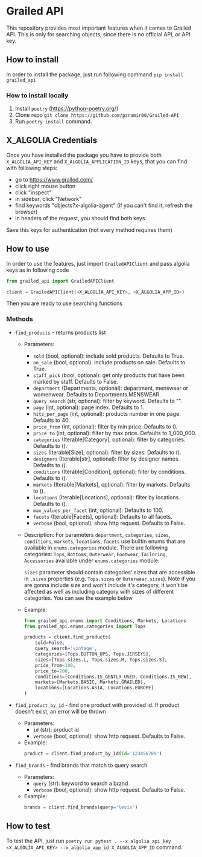# Grailed API

This repository provides most important features when it comes to Grailed API.
This is only for searching objects, since there is no official API, or API key.

## How to install

In order to install the package, just run following command `pip install grailed_api`

### How to install locally
1. Install `poetry` (https://python-poetry.org/)
2. Clone repo `git clone https://github.com/pznamir00/Grailed-API`
2. Run `poetry install` command.

## X_ALGOLIA Credentials

Once you have installed the package you have to provide both `X_ALGOLIA_API_KEY` and `X_ALGOLIA_APPLICATION_ID` keys, that you can find with following steps:
- go to https://www.grailed.com/
- click right mouse button
- click "inspect"
- in sidebar, click "Network"
- find keywords "objects?x-algolia-agent" (if you can't find it, refresh the browser)
- in headers of the request, you should find both keys

Save this keys for authentication (not every method requires them)

## How to use

In order to use the features, just import `GrailedAPIClient` and pass algolia keys as in following code

```python
from grailed_api import GrailedAPIClient

client = GrailedAPIClient(<X_ALGOLIA_API_KEY>, <X_ALGOLIA_APP_ID>)
```

Then you are ready to use searching functions


### Methods

- `find_products` - returns products list
    - Parameters:
        - `sold` (bool, optional): include sold products. Defaults to True.
        - `on_sale` (bool, optional): include products on sale. Defaults to True.
        - `staff_pick` (bool, optional): get only products that have been marked by staff. Defaults to False.
        - `department` (Departments, optional): department, menswear or womenwear. Defaults to Departments.MENSWEAR.
        - `query_search` (str, optional): filter by keyword. Defaults to "".
        - `page` (int, optional): page index. Defaults to 1.
        - `hits_per_page` (int, optional): products number in one page. Defaults to 40.
        - `price_from` (int, optional): filter by min price. Defaults to 0.
        - `price_to` (int, optional): filter by max price. Defaults to 1_000_000.
        - `categories` (Iterable[Category], optional): filter by categories. Defaults to ().
        - `sizes` (Iterable[Size], optional): filter by sizes. Defaults to ().
        - `designers` (Iterable[str], optional): filter by designer names. Defaults to ().
        - `conditions` (Iterable[Condition], optional): filter by conditions. Defaults to ().
        - `markets` (Iterable[Markets], optional): filter by markets. Defaults to ().
        - `locations` (Iterable[Locations], optional): filter by locations. Defaults to ().
        - `max_values_per_facet` (int, optional): Defaults to 100.
        - `facets` (Iterable[Facets], optional): Defaults to all facets.
        - `verbose` (bool, optional): show http request. Defaults to False.
    - Description:
        For parameters `department`, `categories`, `sizes`, `conditions`, `markets`, `locations`, `facets` use builtin enums that are available in `enums.categories` module. There are following categories: `Tops`, `Bottoms`, `Outerwear`, `Footwear`, `Tailoring`, `Accessories` available under `enums.categories` module.

        `sizes` parameter should contain categories' sizes that are accessible in `.sizes` properties (e.g. `Tops.sizes` or `Outerwear.sizes`). Note if you are gonna include size and won't include it's category, it won't be affected as well as including category with sizes of different categories. You can see the example below
    - Example:
        ```python
        from grailed_api.enums import Conditions, Markets, Locations
        from grailed_api.enums.categories import Tops

        products = client.find_products(
            sold=False,
            query_search='vintage',
            categories=[Tops.BUTTON_UPS, Tops.JERSEYS],
            sizes=[Tops.sizes.L, Tops.sizes.M, Tops.sizes.S],
            price_from=100,
            price_to=200,
            conditions=[Conditions.IS_GENTLY_USED, Conditions.IS_NEW],
            markets=[Markets.BASIC, Markets.GRAILED],
            locations=[Locations.ASIA, Locations.EUROPE]
        )
        ```


- `find_product_by_id` - find one product with provided id. If product doesn't exist, an error will be thrown
    - Parameters:
        - `id` (str): product id
        - `verbose` (bool, optional): show http request. Defaults to False.
    - Example:
        ```python
        product = client.find_product_by_id(id='123456789')
        ```

- `find_brands` - find brands that match to query search
    - Parameters:
        - `query` (str): keyword to search a brand
        - `verbose` (bool, optional): show http request. Defaults to False.
    - Example:
        ```python
        brands = client.find_brands(query='levis')
        ```

## How to test

To test the API, just run `poetry run pytest . --x_algolia_api_key <X_ALGOLIA_API_KEY> --x_algolia_app_id X_ALGOLIA_APP_ID` command.